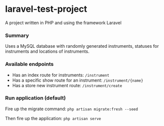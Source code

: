 # laravel-test-project
A project written in PHP and using the framework Laravel

<h3>Summary</h3>
Uses a MySQL database with randomly generated instruments, statuses for instruments and locations of instruments.

<h3>Available endpoints</h3>
<ul>
  <li>Has an index route for instruments: <code>/instrument</code></li>
  <li>Has a specific show route for an instrument: <code>/instrument/{name}</code></li>
  <li>Has a store new instrument route: <code>/instrument/create</code></li>
</ul>

<h3>Run application (default)</h3>
<p>Fire up the migrate command: <code>php artisan migrate:fresh --seed</code></p>

<p>Then fire up the application: <code>php artisan serve</code></p>
